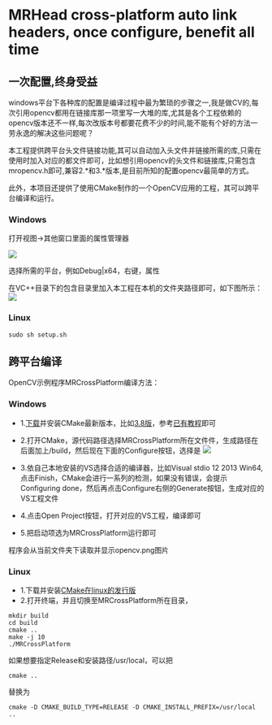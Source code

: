# MRHead cross-platform auto link headers, once configure, benefit all time 

## 一次配置,终身受益

windows平台下各种库的配置是编译过程中最为繁琐的步骤之一,我是做CV的,每次引用opencv都用在链接库那一项里写一大堆的库,尤其是各个工程依赖的opencv版本还不一样,每次改版本号都要花费不少的时间,能不能有个好的方法一劳永逸的解决这些问题呢？

本工程提供跨平台头文件链接功能,其可以自动加入头文件并链接所需的库,只需在使用时加入对应的都文件即可，比如想引用opencv的头文件和链接库,只需包含mropencv.h即可,兼容2.*和3.*版本,是目前所知的配置opencv最简单的方式。

此外，本项目还提供了使用CMake制作的一个OpenCV应用的工程，其可以跨平台编译和运行。

### Windows

打开视图->其他窗口里面的属性管理器

![](http://i.imgur.com/a6oRBWB.png)

选择所需的平台，例如Debug|x64，右键，属性

在VC++目录下的包含目录里加入本工程在本机的文件夹路径即可，如下图所示：
![](http://i.imgur.com/wyOVY6A.png)

### Linux

```
sudo sh setup.sh
```

## 跨平台编译

OpenCV示例程序MRCrossPlatform编译方法：

### Windows

* 1.[下载](https://cmake.org/download/)并安装CMake最新版本，比如[3.8版](https://cmake.org/files/v3.8/cmake-3.8.0-win64-x64.msi)，参考[已有教程](http://jingyan.baidu.com/article/acf728fd50de96f8e510a3f2.html)即可

* 2.打开CMake，源代码路径选择MRCrossPlatform所在文件件，生成路径在后面加上/build，然后现在下面的Configure按钮，选择是
![](http://i.imgur.com/cjIVU7w.png)

* 3.依自己本地安装的VS选择合适的编译器，比如Visual stdio 12 2013 Win64,点击Finish，CMake会进行一系列的检测，如果没有错误，会提示Configuring done，然后再点击Configure右侧的Generate按钮，生成对应的VS工程文件

* 4.点击Open Project按钮，打开对应的VS工程，编译即可

* 5.把启动项选为MRCrossPlatform运行即可

程序会从当前文件夹下读取并显示opencv.png图片


### Linux
* 1.下载并安装[CMake在linux的发行版](https://cmake.org/files/v3.8/cmake-3.8.0.tar.gz)
* 2.打开终端，并且切换至MRCrossPlatform所在目录，
```
mkdir build
cd build
cmake ..
make -j 10
./MRCrossPlatform
```

如果想要指定Release和安装路径/usr/local，可以把
```
cmake ..
```
替换为
```
cmake -D CMAKE_BUILD_TYPE=RELEASE -D CMAKE_INSTALL_PREFIX=/usr/local ..
```